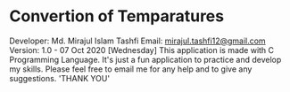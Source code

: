 # Convertion of Temparatures

Developer: Md. Mirajul Islam Tashfi
Email: mirajul.tashfi12@gmail.com
Version: 1.0 - 07 Oct 2020 [Wednesday]
This application is made with C Programming Language. It's just a fun application to practice and develop my skills.
Please feel free to email me for any help and to give any suggestions.
'THANK YOU'
